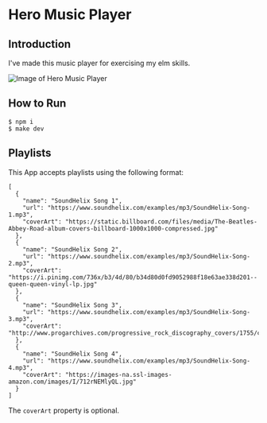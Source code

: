 # Hero Music Player

## Introduction
I've made this music player for exercising my elm skills.

![Image of Hero Music Player](https://pasteboard.co/Ji0HJZg.png)

## How to Run
```
$ npm i
$ make dev
```
## Playlists
This App accepts playlists using the following format:

```
[ 
  { 
    "name": "SoundHelix Song 1",
    "url": "https://www.soundhelix.com/examples/mp3/SoundHelix-Song-1.mp3",
    "coverArt": "https://static.billboard.com/files/media/The-Beatles-Abbey-Road-album-covers-billboard-1000x1000-compressed.jpg"
  }, 
  { 
    "name": "SoundHelix Song 2",
    "url": "https://www.soundhelix.com/examples/mp3/SoundHelix-Song-2.mp3",
    "coverArt": "https://i.pinimg.com/736x/b3/4d/80/b34d80d0fd9052988f18e63ae338d201--queen-queen-vinyl-lp.jpg"
  }, 
  { 
    "name": "SoundHelix Song 3",
    "url": "https://www.soundhelix.com/examples/mp3/SoundHelix-Song-3.mp3",
    "coverArt": "http://www.progarchives.com/progressive_rock_discography_covers/1755/cover_21311424102016_r.jpg"
  }, 
  { 
    "name": "SoundHelix Song 4",
    "url": "https://www.soundhelix.com/examples/mp3/SoundHelix-Song-4.mp3",
    "coverArt": "https://images-na.ssl-images-amazon.com/images/I/712rNEMlyQL.jpg"
  }
]
```
The `coverArt` property is optional.
